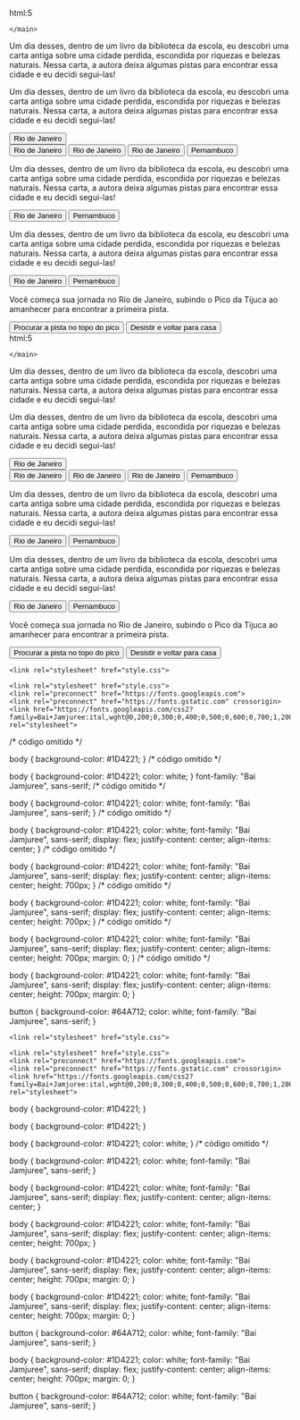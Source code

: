 html:5
<!DOCTYPE html>
<html lang="en">
<head>
    <meta charset="UTF-8">
    <meta name="viewport" content="width=device-width, initial-scale=1.0">
    <title>Document</title>
</head>
<body>
    
</body>
</html>
<!DOCTYPE html>
<html lang="pt-BR">
<head>
    <meta charset="UTF-8">
    <meta name="viewport" content="width=device-width, initial-scale=1.0">
    <title>Em busca da cidade perdida</title>
</head>
<body>
    <main>


    </main>
        
        
        
        
</body>
</html>
<!DOCTYPE html>
<html lang="pt-BR">
<head>
    <meta charset="UTF-8">
    <meta name="viewport" content="width=device-width, initial-scale=1.0">
    <title>Em busca da cidade perdida</title>
</head>
<body>
    <main>
          <div>
             <p>Um dia desses, dentro de um livro da biblioteca da escola, eu descobri uma carta antiga sobre uma cidade perdida, escondida por riquezas e belezas naturais. Nessa carta, a autora deixa algumas pistas para encontrar essa cidade e eu decidi segui-las!</p>
          </div>
    </main>
        
        
        
        
</body>
</html>
<!DOCTYPE html>
<html lang="pt-BR">
<head>
    <meta charset="UTF-8">
    <meta name="viewport" content="width=device-width, initial-scale=1.0">
    <title>Em busca da cidade perdida</title>
</head>
<body>
    <main>
          <div>
             <p>Um dia desses, dentro de um livro da biblioteca da escola, eu descobri uma carta antiga sobre uma cidade perdida, escondida por riquezas e belezas naturais. Nessa carta, a autora deixa algumas pistas para encontrar essa cidade e eu decidi segui-las!</p>
                 <button> Rio de Janeiro </button>
          </div>
    </main>
        
        
        
        
</body>
</html>
<button class="btn-proximo">Rio de Janeiro</button>
<button class="btn-proximo" data-proximo="1">Rio de Janeiro</button>
<button class="btn-proximo" data-proximo="1">Rio de Janeiro</button>
<button class="btn-proximo" data-proximo="2">Pernambuco</button>
<div class="passo ativo" id="passo-0">
        <p>Um dia desses, dentro de um livro da biblioteca da escola, eu descobri uma carta antiga sobre uma cidade perdida, escondida por riquezas e belezas naturais. Nessa carta, a autora deixa algumas pistas para encontrar essa cidade e eu decidi segui-las!</p>
        <button class="btn-proximo" data-proximo="1">Rio de Janeiro</button>
        <button class="btn-proximo" data-proximo="2">Pernambuco</button>
</div>
    <main>
        <div class="passo ativo" id="passo-0">
            <p>Um dia desses, dentro de um livro da biblioteca da escola, eu descobri uma carta antiga sobre uma cidade perdida, escondida por riquezas e belezas naturais. Nessa carta, a autora deixa algumas pistas para encontrar essa cidade e eu decidi segui-las!</p>
            <button class="btn-proximo" data-proximo="1">Rio de Janeiro</button>
            <button class="btn-proximo" data-proximo="2">Pernambuco</button>
        </div>
        <div class="passo" id="passo-1">
            <p>Você começa sua jornada no Rio de Janeiro, subindo o Pico da Tijuca ao amanhecer para encontrar a primeira pista.</p>
            <button class="btn-proximo" data-proximo="3">Procurar a pista no topo do pico</button>
            <button class="btn-proximo" data-proximo="4">Desistir e voltar para casa</button>
        </div>
        </main>
        html:5
        <!DOCTYPE html>
<html lang="en">
<head>
    <meta charset="UTF-8">
    <meta name="viewport" content="width=device-width, initial-scale=1.0">
    <title>Document</title>
</head>
<body>
    
</body>
</html>
<!DOCTYPE html>
<html lang="pt-BR">
<head>
    <meta charset="UTF-8">
    <meta name="viewport" content="width=device-width, initial-scale=1.0">
    <title>Em busca da cidade perdida</title>
</head>
<body>
    <main>


    </main>
        
        
        
        
</body>
</html>
<!DOCTYPE html>
<html lang="pt-BR">
<head>
    <meta charset="UTF-8">
    <meta name="viewport" content="width=device-width, initial-scale=1.0">
    <title>Em busca da cidade perdida</title>
</head>
<body>
    <main>
          <div>
             <p>Um dia desses, dentro de um livro da biblioteca da escola, descobri uma carta antiga sobre uma cidade perdida, escondida por riquezas e belezas naturais. Nessa carta, a autora deixa algumas pistas para encontrar essa cidade e eu decidi segui-las!</p>
          </div>
    </main>
        
        
        
        
</body>
</html>
<!DOCTYPE html>
<html lang="pt-BR">
<head>
    <meta charset="UTF-8">
    <meta name="viewport" content="width=device-width, initial-scale=1.0">
    <title>Em busca da cidade perdida</title>
</head>
<body>
    <main>
          <div>
             <p>Um dia desses, dentro de um livro da biblioteca da escola, descobri uma carta antiga sobre uma cidade perdida, escondida por riquezas e belezas naturais. Nessa carta, a autora deixa algumas pistas para encontrar essa cidade e eu decidi segui-las!</p>
       	 <button> Rio de Janeiro </button>
          </div>
    </main>
        
        
        
        
</body>
</html>
<button class="btn-proximo">Rio de Janeiro</button>
<button class="btn-proximo" data-proximo="1">Rio de Janeiro</button>
<button class="btn-proximo" data-proximo="1">Rio de Janeiro</button>
<button class="btn-proximo" data-proximo="2">Pernambuco</button>
<div class="passo ativo" id="passo-0">
        <p>Um dia desses, dentro de um livro da biblioteca da escola, descobri uma carta antiga sobre uma cidade perdida, escondida por riquezas e belezas naturais. Nessa carta, a autora deixa algumas pistas para encontrar essa cidade e eu decidi segui-las!</p>
        <button class="btn-proximo" data-proximo="1">Rio de Janeiro</button>
        <button class="btn-proximo" data-proximo="2">Pernambuco</button>
</div>
    <main>
        <div class="passo ativo" id="passo-0">
            <p>Um dia desses, dentro de um livro da biblioteca da escola, descobri uma carta antiga sobre uma cidade perdida, escondida por riquezas e belezas naturais. Nessa carta, a autora deixa algumas pistas para encontrar essa cidade e eu decidi segui-las!</p>
            <button class="btn-proximo" data-proximo="1">Rio de Janeiro</button>
            <button class="btn-proximo" data-proximo="2">Pernambuco</button>
        </div>
        <div class="passo" id="passo-1">
            <p>Você começa sua jornada no Rio de Janeiro, subindo o Pico da Tijuca ao amanhecer para encontrar a primeira pista.</p>
            <button class="btn-proximo" data-proximo="3">Procurar a pista no topo do pico</button>
            <button class="btn-proximo" data-proximo="4">Desistir e voltar para casa</button>
        </div>
        </main>
        <!-- código omitido -->

<head>
<!-- código omitido -->
    
    <link rel="stylesheet" href="style.css">
    
<!-- código omitido -->
</head>

<!-- código omitido -->
<link rel="preconnect" href="https://fonts.googleapis.com">
<link rel="preconnect" href="https://fonts.gstatic.com" crossorigin>
<link href="https://fonts.googleapis.com/css2?family=Bai+Jamjuree:ital,wght@0,200;0,300;0,400;0,500;0,600;0,700;1,200;1,300;1,400;1,500;1,600;1,700&display=swap" rel="stylesheet">
<!-- código omitido -->

<head>
<!-- código omitido -->
    
    <link rel="stylesheet" href="style.css">
    <link rel="preconnect" href="https://fonts.googleapis.com">
    <link rel="preconnect" href="https://fonts.gstatic.com" crossorigin>
    <link href="https://fonts.googleapis.com/css2?family=Bai+Jamjuree:ital,wght@0,200;0,300;0,400;0,500;0,600;0,700;1,200;1,300;1,400;1,500;1,600;1,700&display=swap" rel="stylesheet">
    
<!-- código omitido -->
</head>

<!-- código omitido -->
/* código omitido */

body {
    background-color: #1D4221;
}
/* código omitido */

body {
    background-color: #1D4221;
    color: white;
}
font-family: "Bai Jamjuree", sans-serif;
/* código omitido */

body {
    background-color: #1D4221;
    color: white;
    font-family: "Bai Jamjuree", sans-serif;
}
/* código omitido */

body {
    background-color: #1D4221;
    color: white;
    font-family: "Bai Jamjuree", sans-serif;
    display: flex;
    justify-content: center;
    align-items: center;
}
/* código omitido */

body {
    background-color: #1D4221;
    color: white;
    font-family: "Bai Jamjuree", sans-serif;
    display: flex;
    justify-content: center;
    align-items: center;
    height: 700px;
}
/* código omitido */

body {
    background-color: #1D4221;
    color: white;
    font-family: "Bai Jamjuree", sans-serif;
    display: flex;
    justify-content: center;
    align-items: center;
    height: 700px;
}
/* código omitido */

body {
    background-color: #1D4221;
    color: white;
    font-family: "Bai Jamjuree", sans-serif;
    display: flex;
    justify-content: center;
    align-items: center;
    height: 700px;
    margin: 0;
}
/* código omitido */

body {
    background-color: #1D4221;
    color: white;
    font-family: "Bai Jamjuree", sans-serif;
    display: flex;
    justify-content: center;
    align-items: center;
    height: 700px;
    margin: 0;
}

button {
    background-color: #64A712;
    color: white;
    font-family: "Bai Jamjuree", sans-serif;
}
<!-- código omitido -->

<head>
<!-- código omitido -->
    
    <link rel="stylesheet" href="style.css">
    
<!-- código omitido -->
</head>

<!-- código omitido -->
<link rel="preconnect" href="https://fonts.googleapis.com">
<link rel="preconnect" href="https://fonts.gstatic.com" crossorigin>
<link href="https://fonts.googleapis.com/css2?family=Bai+Jamjuree:ital,wght@0,200;0,300;0,400;0,500;0,600;0,700;1,200;1,300;1,400;1,500;1,600;1,700&display=swap" rel="stylesheet">
<!-- código omitido -->

<head>
<!-- código omitido -->
    
    <link rel="stylesheet" href="style.css">
    <link rel="preconnect" href="https://fonts.googleapis.com">
    <link rel="preconnect" href="https://fonts.gstatic.com" crossorigin>
    <link href="https://fonts.googleapis.com/css2?family=Bai+Jamjuree:ital,wght@0,200;0,300;0,400;0,500;0,600;0,700;1,200;1,300;1,400;1,500;1,600;1,700&display=swap" rel="stylesheet">
    
<!-- código omitido -->
</head>

<!-- código omitido -->

body {
    background-color: #1D4221;
}

body {
    background-color: #1D4221;
}

body {
    background-color: #1D4221;
    color: white;
}
/* código omitido */

body {
    background-color: #1D4221;
    color: white;
    font-family: "Bai Jamjuree", sans-serif;
}

body {
    background-color: #1D4221;
    color: white;
    font-family: "Bai Jamjuree", sans-serif;
    display: flex;
    justify-content: center;
    align-items: center;
}

body {
    background-color: #1D4221;
    color: white;
    font-family: "Bai Jamjuree", sans-serif;
    display: flex;
    justify-content: center;
    align-items: center;
    height: 700px;
}

body {
    background-color: #1D4221;
    color: white;
    font-family: "Bai Jamjuree", sans-serif;
    display: flex;
    justify-content: center;
    align-items: center;
    height: 700px;
    margin: 0;
}

body {
    background-color: #1D4221;
    color: white;
    font-family: "Bai Jamjuree", sans-serif;
    display: flex;
    justify-content: center;
    align-items: center;
    height: 700px;
    margin: 0;
}

button {
    background-color: #64A712;
    color: white;
    font-family: "Bai Jamjuree", sans-serif;
}

body {
    background-color: #1D4221;
    color: white;
    font-family: "Bai Jamjuree", sans-serif;
    display: flex;
    justify-content: center;
    align-items: center;
    height: 700px;
    margin: 0;
}

button {
    background-color: #64A712;
    color: white;
    font-family: "Bai Jamjuree", sans-serif;
}
